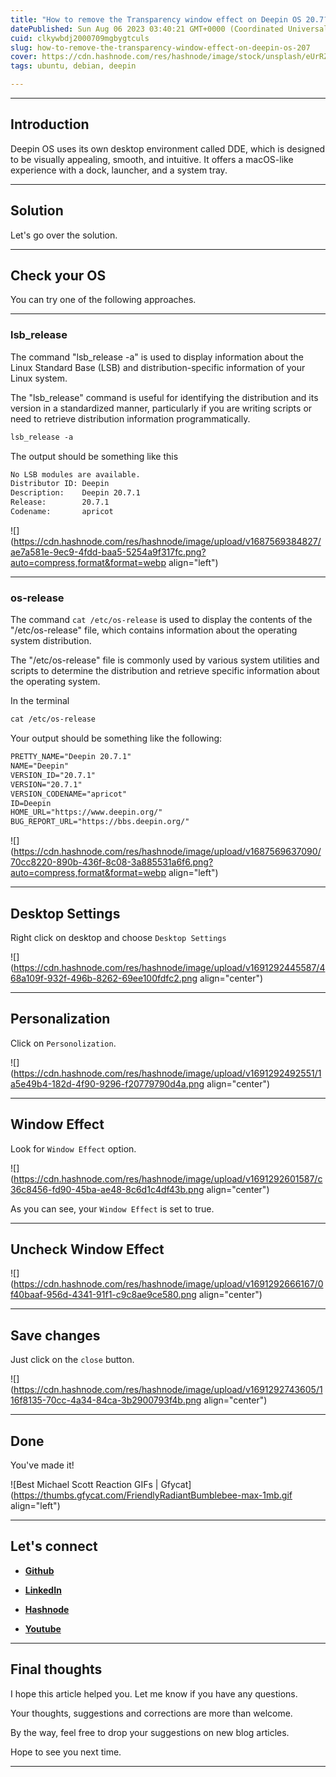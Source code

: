 ```yaml
---
title: "How to remove the Transparency window effect on Deepin OS 20.7?"
datePublished: Sun Aug 06 2023 03:40:21 GMT+0000 (Coordinated Universal Time)
cuid: clkywbdj2000709mgbygtculs
slug: how-to-remove-the-transparency-window-effect-on-deepin-os-207
cover: https://cdn.hashnode.com/res/hashnode/image/stock/unsplash/eUrRZKFds9k/upload/d1182d834accb72055bf991acbf8f8d4.jpeg
tags: ubuntu, debian, deepin

---
```


---

## Introduction

Deepin OS uses its own desktop environment called DDE, which is designed to be visually appealing, smooth, and intuitive. It offers a macOS-like experience with a dock, launcher, and a system tray.

---

## Solution

Let's go over the solution.

---

## Check your OS

You can try one of the following approaches.

---

### **lsb\_release**

The command "lsb\_release -a" is used to display information about the Linux Standard Base (LSB) and distribution-specific information of your Linux system.

The "lsb\_release" command is useful for identifying the distribution and its version in a standardized manner, particularly if you are writing scripts or need to retrieve distribution information programmatically.

```apache
lsb_release -a
```

The output should be something like this

```apache
No LSB modules are available.
Distributor ID: Deepin
Description:    Deepin 20.7.1
Release:        20.7.1
Codename:       apricot
```

![](https://cdn.hashnode.com/res/hashnode/image/upload/v1687569384827/ae7a581e-9ec9-4fdd-baa5-5254a9f317fc.png?auto=compress,format&format=webp align="left")

---

### **os-release**

The command `cat /etc/os-release` is used to display the contents of the "/etc/os-release" file, which contains information about the operating system distribution.

The "/etc/os-release" file is commonly used by various system utilities and scripts to determine the distribution and retrieve specific information about the operating system.

In the terminal

```apache
cat /etc/os-release
```

Your output should be something like the following:

```apache
PRETTY_NAME="Deepin 20.7.1"
NAME="Deepin"
VERSION_ID="20.7.1"
VERSION="20.7.1"
VERSION_CODENAME="apricot"
ID=Deepin
HOME_URL="https://www.deepin.org/"
BUG_REPORT_URL="https://bbs.deepin.org/"
```

![](https://cdn.hashnode.com/res/hashnode/image/upload/v1687569637090/70cc8220-890b-436f-8c08-3a885531a6f6.png?auto=compress,format&format=webp align="left")

---

## Desktop Settings

Right click on desktop and choose `Desktop Settings`

![](https://cdn.hashnode.com/res/hashnode/image/upload/v1691292445587/468a109f-932f-496b-8262-69ee100fdfc2.png align="center")

---

## Personalization

Click on `Personolization`.

![](https://cdn.hashnode.com/res/hashnode/image/upload/v1691292492551/1a5e49b4-182d-4f90-9296-f20779790d4a.png align="center")

---

## Window Effect

Look for `Window Effect` option.

![](https://cdn.hashnode.com/res/hashnode/image/upload/v1691292601587/c36c8456-fd90-45ba-ae48-8c6d1c4df43b.png align="center")

As you can see, your `Window Effect` is set to true.

---

## Uncheck Window Effect

![](https://cdn.hashnode.com/res/hashnode/image/upload/v1691292666167/0f40baaf-956d-4341-91f1-c9c8ae9ce580.png align="center")

---

## Save changes

Just click on the `close` button.

![](https://cdn.hashnode.com/res/hashnode/image/upload/v1691292743605/116f8135-70cc-4a34-84ca-3b2900793f4b.png align="center")

---

## **Done**

You've made it!

![Best Michael Scott Reaction GIFs | Gfycat](https://thumbs.gfycat.com/FriendlyRadiantBumblebee-max-1mb.gif align="left")

---

## **Let's connect**

* [**Github**](https://github.com/alexcalaca)
    
* [**LinkedIn**](https://linkedin.com/in/alexandrecalacaofficial)
    
* [**Hashnode**](https://hashnode.com/onboard?next=/@alexandrecalaca)
    
* [**Youtube**](https://www.youtube.com/@alexandrecalacaofficial)
    

---

## **Final thoughts**

I hope this article helped you. Let me know if you have any questions.

Your thoughts, suggestions and corrections are more than welcome.

By the way, feel free to drop your suggestions on new blog articles.

Hope to see you next time.

---